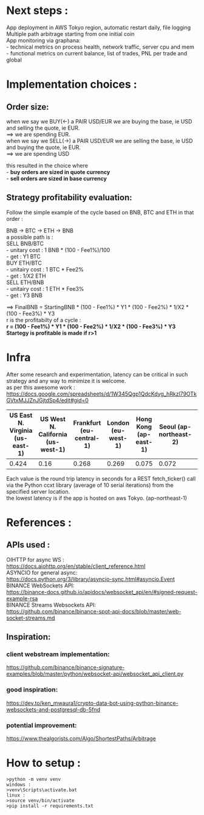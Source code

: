 # Next steps :
App deployment in AWS Tokyo region, automatic restart daily, file logging    
Multiple path arbitrage starting from one initial coin     
App monitoring via graphana:    
    - technical metrics on process health, network traffic, server cpu and mem    
    - functional metrics on current balance, list of trades, PNL per trade and global    

# Implementation choices :

## Order size:
when we say we BUY(<-) a PAIR USD/EUR we are buying the base, ie USD and selling the quote, ie EUR.  
==> we are spending EUR.  
when we say we SELL(->) a PAIR USD/EUR we are selling the base, ie USD and buying the quote, ie EUR.  
==> we are spending USD  

this resulted in the choice where   
    - **buy orders are sized in quote currency**  
    - **sell orders are sized in base currency**  

## Strategy profitability evaluation:
Follow the simple example of the cycle based on BNB, BTC and ETH in that order :  

BNB -> BTC -> ETH -> BNB              
a possible path is :  
SELL BNB/BTC  
    - unitary cost : 1 BNB * (100 - Fee1%)/100  
    - get : Y1 BTC  
BUY ETH/BTC  
    - unitairy cost : 1 BTC * Fee2%  
    - get : 1/X2 ETH  
SELL ETH/BNB  
    - unitairy cost : 1 ETH * Fee3%  
    - get : Y3 BNB  

==> FinalBNB = StartingBNB * (100 - Fee1%) * Y1 * (100 - Fee2%) * 1/X2 * (100 - Fee3%) * Y3  
r is the profitabilty of a cycle :  
**r = (100 - Fee1%) * Y1 * (100 - Fee2%) * 1/X2 * (100 - Fee3%) * Y3**    
**Startegy is profitable is made if r>1**       

# Infra
After some research and experimentation, latency can be critical in such strategy and any way to minimize it is welcome.   
as per this awesome work : https://docs.google.com/spreadsheets/d/1W345Qgp1QdcKdyg_hRkzl79OTkGVtxMJJZnJGjtdSp4/edit#gid=0  

| US East N. Virginia (us-east-1)  | US West N. California (us-west-1)  | Frankfurt (eu-central-1)  | London (eu-west-1)  |  Hong Kong (ap-east-1) | Seoul (ap-northeast-2) | Singapore (ap-southeast-1)  | Tokyo (ap-northeast-1)|
|----------------------------------|------------------------------------|---------------------------|---------------------|------------------------|------------------------|-----------------------------|-----------------------|
|				0.424			   |                    0.16	        |         0.268	            |       0.269         |         0.075          |         0.072          |           0.206             |        0.023          |

Each value is the round trip latency in seconds for a REST fetch_ticker() call via the Python ccxt library (average of 10 serial iterations) from the specified server location. 			
the lowest latency is if the app is hosted on aws Tokyo. (ap-northeast-1)
# References :

## APIs used :   
OIHTTP for async WS :      
    https://docs.aiohttp.org/en/stable/client_reference.html       
ASYNCIO for general async:   
    https://docs.python.org/3/library/asyncio-sync.html#asyncio.Event        
BINANCE WebSockets API:      
    https://binance-docs.github.io/apidocs/websocket_api/en/#signed-request-example-rsa      
BINANCE Streams Websockets API:   
    https://github.com/binance/binance-spot-api-docs/blob/master/web-socket-streams.md       

## Inspiration:        
### client webstream implementation:    
https://github.com/binance/binance-signature-examples/blob/master/python/websocket-api/websocket_api_client.py    
### good inspiration:
https://dev.to/ken_mwaura1/crypto-data-bot-using-python-binance-websockets-and-postgresql-db-5fnd    
### potential improvement:
https://www.thealgorists.com/Algo/ShortestPaths/Arbitrage    

# How to setup :
    >python -m venv venv       
    windows :  
    >venv\Scripts\activate.bat  
    linux :    
    >source venv/bin/activate   
    >pip install -r requirements.txt   

